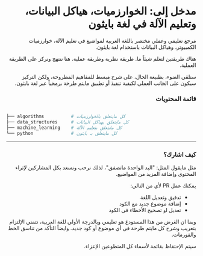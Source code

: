 
<div dir="rtl" lang="ar">

# مدخل إلى: الخوارزميات، هياكل البيانات، وتعليم الآلة في لغة بايثون

مرجع تعليمي وعملي مختصر باللغة العربية لمواضيع في تعليم الآلة، خوارزميات الكمبيوتر، وهياكل البيانات باستخدام لغة بايثون.

هناك طريقتين لتعلم شيئاً ما. طريقة نظرية وطريقة عملية. هنا ننتهج ونركز على الطريقة العملية.

سنلقي الضوء، بطبيعة الحال، على شرح مبسط للمفاهيم المطروحة، ولكن التركيز سيكون على الجانب العملي لكيفية تنفيذ أو تطبيق مايتم طرحة برمجياً عبر لغة بايثون.



### قائمة المحتويات

</div>

```bash

├── algorithms          # كل مايتعلق بالخوارزميات
├── data_structures     # كل مايتعلق بهياكل البيانات
├── machine_learning    # كل مايتعلق بتعليم الآلة
└── python              # كل مايتعلق بـ بايثون

```

<div dir="rtl" lang="ar">

<hr>


### كيف اشارك؟


مثل مايقول المثل: "اليد الواحدة ماتصفق"، لذلك نرحب ونسعد بكل المشاركين لإثراء المحتوى وإضافة المزيد من المواضيع.


يمكنك عمل PR لأي من  التالي:

 - تدقيق وتعديل اللغة
 - إضافة موضوع جديد مع الكود
 - تعديل او تصحيح الأخطاء في الكود


وبما ان الغرض من هذا المستودع هو تعليمي وبالدرجة الأولى للغة العربية، نتمنى الإلتزام بتعريب وشرح كل مايتم طرحة في أي موضوع أو كود جديد. وايضاً التأكد من تناسق الخط والفورمات.

 سيتم الإحتفاظ بقائمة لأسماء كل المتطوعين الإعزاء.


</div>
